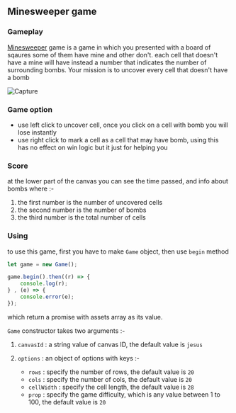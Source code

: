 ## Minesweeper game

### Gameplay


[Minesweeper](https://en.wikipedia.org/wiki/Minesweeper_(video_game)) game is a game in which you presented with a board of sqaures some of them have mine and other don't. each cell that doesn't have a mine will have instead a number that indicates the number of surrounding bombs. Your mission is to uncover every cell that doesn't have a bomb

![Capture](https://user-images.githubusercontent.com/54498156/80869740-7b554d80-8ca2-11ea-9835-7f2e0613f2ef.PNG)

### Game option

- use left click to uncover cell, once you click on a cell with bomb you will lose instantly
- use right click to mark a cell as a cell that may have bomb, using this has no effect on win logic but it just for helping you


### Score

at the lower part of the canvas you can see the time passed, and info about bombs where :- 

1. the first number is the number of uncovered cells
2. the second number is the number of bombs
3. the third number is the total number of cells


### Using

to use this game, first you have to make `Game` object, then use `begin` method 

```javascript
let game = new Game();

game.begin().then((r) => {
    console.log(r);
} , (e) => {
    console.error(e);
});
```

which return a promise with assets array as its value.

`Game` constructor takes two arguments :-

1. `canvasId` : a string value of canvas ID, the default value is `jesus`
2. `options`  : an object of options with keys :-

   * `rows` : specify the number of rows, the default value is `20`
   * `cols` : specify the number of cols, the default value is `20`
   * `cellWidth` : specify the cell length, the default value is `28`
   * `prop` : specify the game difficulty, which is any value between 1 to 100, the default value is `20`
